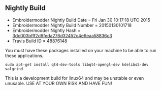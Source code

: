 
Nightly Build
------------------------------

* Embroidermodder Nightly Build Date = Fri Jan 30 10:17:18 UTC 2015
* Embroidermodder Nightly Build Number = 20150130101718
* Embroidermodder Nightly Hash = [3dc003bfff2d6feda276d32452c4e6eaa58836c3](https://github.com/Embroidermodder/Embroidermodder/commit/3dc003bfff2d6feda276d32452c4e6eaa58836c3)
* Travis Build ID = [48876148](https://travis-ci.org/Embroidermodder/Embroidermodder/builds/48876148)

You must have these packages installed on your machine to be able to run these applications.
```
sudo apt-get install qt4-dev-tools libqt4-opengl-dev kdelibs5-dev valgrind
```

This is a development build for linux64 and may be unstable or even unusable.
USE AT YOUR OWN RISK AND HAVE FUN!

